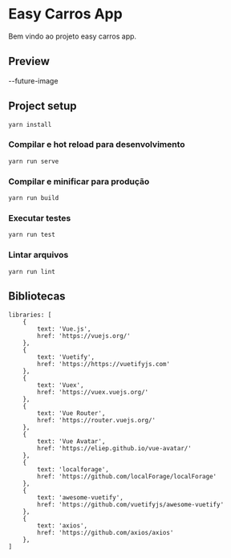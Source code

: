 # Easy Carros App

Bem vindo ao projeto easy carros app.


## Preview

--future-image


## Project setup
```
yarn install
```

### Compilar e hot reload para desenvolvimento
```
yarn run serve
```

### Compilar e minificar para produção
```
yarn run build
```

### Executar testes
```
yarn run test
```

### Lintar arquivos
```
yarn run lint
```


## Bibliotecas
```
libraries: [
    {
        text: 'Vue.js',
        href: 'https://vuejs.org/'
    },
    {
        text: 'Vuetify',
        href: 'https://https://vuetifyjs.com'
    },
    {
        text: 'Vuex',
        href: 'https://vuex.vuejs.org/'
    },
    {
        text: 'Vue Router',
        href: 'https://router.vuejs.org/'
    },
    {
        text: 'Vue Avatar',
        href: 'https://eliep.github.io/vue-avatar/'
    },
    {
        text: 'localforage',
        href: 'https://github.com/localForage/localForage'
    },
    {
        text: 'awesome-vuetify',
        href: 'https://github.com/vuetifyjs/awesome-vuetify'
    },
    {
        text: 'axios',
        href: 'https://github.com/axios/axios'
    },
]
```


